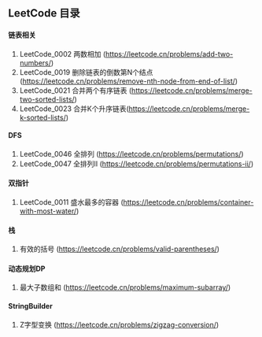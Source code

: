 ## LeetCode 目录

#### 链表相关

1. LeetCode_0002 两数相加 (https://leetcode.cn/problems/add-two-numbers/)
2. LeetCode_0019 删除链表的倒数第N个结点 (https://leetcode.cn/problems/remove-nth-node-from-end-of-list/)
3. LeetCode_0021 合并两个有序链表 (https://leetcode.cn/problems/merge-two-sorted-lists/)
4. LeetCode_0023 合并K个升序链表(https://leetcode.cn/problems/merge-k-sorted-lists/)

#### DFS

1. LeetCode_0046 全排列 (https://leetcode.cn/problems/permutations/)
2. LeetCode_0047 全排列II (https://leetcode.cn/problems/permutations-ii/)


#### 双指针

1. LeetCode_0011 盛水最多的容器 (https://leetcode.cn/problems/container-with-most-water/)

#### 栈

1. 有效的括号 (https://leetcode.cn/problems/valid-parentheses/)

#### 动态规划DP

1. 最大子数组和 (https://leetcode.cn/problems/maximum-subarray/)

#### StringBuilder

1. Z字型变换 (https://leetcode.cn/problems/zigzag-conversion/)
